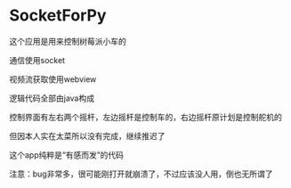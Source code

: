 # SocketForPy
这个应用是用来控制树莓派小车的

通信使用socket

视频流获取使用webview

逻辑代码全部由java构成

控制界面有左右两个摇杆，左边摇杆是控制车的，右边摇杆原计划是控制舵机的

但因本人实在太菜所以没有完成，继续推迟了

这个app纯粹是“有感而发”的代码

注意：bug非常多，很可能刚打开就崩溃了，不过应该没人用，倒也无所谓了
